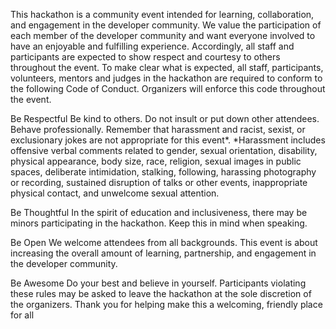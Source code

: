 This hackathon is a community event intended for learning, collaboration, and engagement in the developer community. We value the participation of each member of the developer community and want everyone involved to have an enjoyable and fulfilling experience. Accordingly, all staff and participants are expected to show respect and courtesy to others throughout the event. To make clear what is expected, all staff, participants, volunteers, mentors and judges in the hackathon are required to conform to the following Code of Conduct. Organizers will enforce this code throughout the event.

Be Respectful Be kind to others. Do not insult or put down other attendees. Behave professionally. Remember that harassment and racist, sexist, or exclusionary jokes are not appropriate for this event*. *Harassment includes offensive verbal comments related to gender, sexual orientation, disability, physical appearance, body size, race, religion, sexual images in public spaces, deliberate intimidation, stalking, following, harassing photography or recording, sustained disruption of talks or other events, inappropriate physical contact, and unwelcome sexual attention.

Be Thoughtful In the spirit of education and inclusiveness, there may be minors participating in the hackathon. Keep this in mind when speaking.

Be Open We welcome attendees from all backgrounds. This event is about increasing the overall amount of learning, partnership, and engagement in the developer community.

Be Awesome Do your best and believe in yourself. Participants violating these rules may be asked to leave the hackathon at the sole discretion of the organizers. Thank you for helping make this a welcoming, friendly place for all
